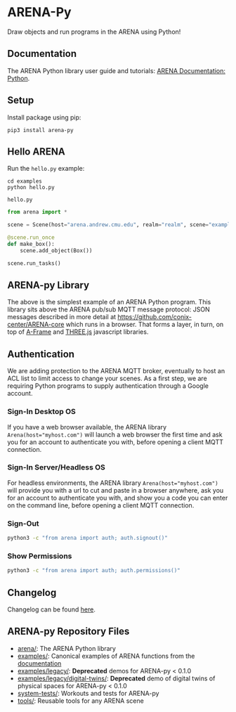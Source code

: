 # ARENA-Py
Draw objects and run programs in the ARENA using Python!

## Documentation
The ARENA Python library user guide and tutorials:
[ARENA Documentation: Python](https://conix-center.github.io/ARENA/content/python/).

## Setup
Install package using pip:
```shell
pip3 install arena-py
```

## Hello ARENA
Run the `hello.py` example:
```shell
cd examples
python hello.py
```

`hello.py`
```python
from arena import *

scene = Scene(host="arena.andrew.cmu.edu", realm="realm", scene="example")

@scene.run_once
def make_box():
    scene.add_object(Box())

scene.run_tasks()
```

## ARENA-py Library
The above is the simplest example of an ARENA Python program. This library sits above the ARENA pub/sub MQTT
message protocol: JSON messages described in more detail at https://github.com/conix-center/ARENA-core which runs in a browser.
That forms a layer, in turn, on top of [A-Frame](https://aframe.io/) and [THREE.js](http://threejs.org/) javascript libraries.

## Authentication
We are adding protection to the ARENA MQTT broker, eventually to host an ACL list to limit access to change your scenes.
As a first step, we are requiring Python programs to supply authentication through a Google account.

### Sign-In Desktop OS
If you have a web browser available, the ARENA library `Arena(host="myhost.com")` will launch a web browser the first time
and ask you for an account to authenticate you with, before opening a client MQTT connection.

### Sign-In Server/Headless OS
For headless environments, the ARENA library `Arena(host="myhost.com")` will provide you with a url to cut and paste in a
browser anywhere, ask you for an account to authenticate you with, and show you a code you can enter on the command line,
before opening a client MQTT connection.

### Sign-Out
```bash
python3 -c "from arena import auth; auth.signout()"
```
### Show Permissions
```bash
python3 -c "from arena import auth; auth.permissions()"
```

## Changelog
Changelog can be found [here](CHANGELOG.md).

## ARENA-py Repository Files
- [arena/](arena/): The ARENA Python library
- [examples/](examples/): Canonical examples of ARENA functions from the [documentation](https://conix-center.github.io/ARENA/content/python/)
- [examples/legacy/](examples/legacy/): **Deprecated** demos for ARENA-py < 0.1.0
- [examples/legacy/digital-twins/](examples/legacy/digital-twins/): **Deprecated** demo of digital twins of physical spaces for ARENA-py < 0.1.0
- [system-tests/](system-tests/): Workouts and tests for ARENA-py
- [tools/](tools/): Reusable tools for any ARENA scene
